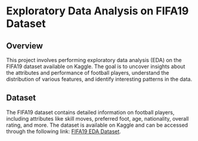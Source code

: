 # Exploratory Data Analysis on FIFA19 Dataset

## Overview

This project involves performing exploratory data analysis (EDA) on the FIFA19 dataset available on Kaggle. The goal is to uncover insights about the attributes and performance of football players, understand the distribution of various features, and identify interesting patterns in the data.

## Dataset

The FIFA19 dataset contains detailed information on football players, including attributes like skill moves, preferred foot, age, nationality, overall rating, and more. The dataset is available on Kaggle and can be accessed through the following link: [FIFA19 EDA Dataset](https://www.kaggle.com/datasets/winterbreeze/fifa19eda).
